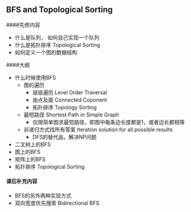 ## BFS and Topological Sorting



####先修内容

- 什么是队列， 如何自己实现一个队列
- 什么是拓扑排序 Topological Sorting
- 如何定义一个图的数据结构


####大纲

- 什么时候使用BFS
    - 图的遍历
        - 层级遍历 Level Order Traversal
        - 由点及面 Connected Coponent
        - 拓扑排序 Topology Sorting
    - 最短路径 Shortest Path in Simple Graph
        - 仅限简单图求最短路径，即图中每条边长度都是1，或者边长都相等
    - 非递归方式找所有答案 Iteration solution for all possible results
        - DFS的替代品，解决NP问题
- 二叉树上的BFS
- 图上的BFS
- 矩阵上的BFS
- 拓扑排序 Topological Sorting

 
 #### 课后补充内容
 - BFS的另外两种实现方式
 - 双向宽度优先搜索 Bidirectional BFS
 
 


